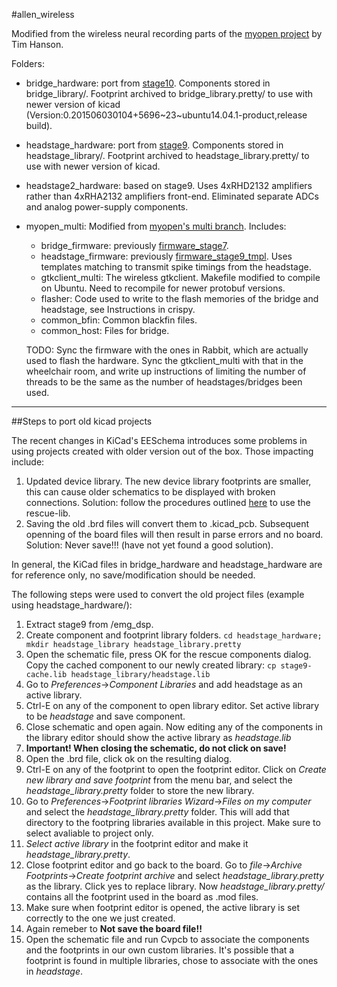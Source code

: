 #allen_wireless

Modified from the wireless neural recording parts of the [myopen project](https://github.com/tlh24/myopen) by Tim Hanson.

Folders:

* bridge_hardware: port from [stage10](https://github.com/tlh24/myopen/tree/master/emg_dsp/stage10). Components  stored in bridge_library/. Footprint archived to bridge_library.pretty/ to use with newer version of kicad (Version:0.201506030104+5696~23~ubuntu14.04.1-product,release build).
* headstage_hardware: port from [stage9](https://github.com/tlh24/myopen/tree/master/emg_dsp/stage9). Components stored in headstage_library/. Footprint archived to headstage_library.pretty/ to use with newer version of kicad.
* headstage2_hardware: based on stage9. Uses 4xRHD2132 amplifiers rather than 4xRHA2132 amplifiers front-end. Eliminated separate ADCs and analog power-supply components.
* myopen_multi: Modified from [myopen's multi branch](https://github.com/tlh24/myopen/tree/multi). Includes:
    * bridge_firmware: previously [firmware_stage7](https://github.com/tlh24/myopen/tree/mutli/firmware_stage7).
    * headstage_firmware: previously [firmware_stage9_tmpl](https://github.com/tlh24/myopen/tree/multi/firmware_stage9_tmpl). Uses templates matching to transmit spike timings from the headstage.
    * gtkclient_multi: The wireless gtkclient. Makefile modified to compile on Ubuntu. Need to recompile for newer protobuf versions.
    * flasher: Code used to write to the flash memories of the bridge and headstage, see Instructions in crispy.
    * common_bfin: Common blackfin files.
    * common_host: Files for bridge.
    
    TODO: Sync the firmware with the ones in Rabbit, which are actually used to flash the hardware. Sync the gtkclient_multi with that in the wheelchair room, and write up instructions of limiting the number of threads to be the same as the number of headstages/bridges been used.

---
##Steps to port old kicad projects

The recent changes in KiCad's EESchema introduces some problems in using projects created with older version out of the box. Those impacting include:
1. Updated device library. The new device library footprints are smaller, this can cause older schematics to be displayed with broken connections. Solution: follow the procedures outlined [here](https://lists.launchpad.net/kicad-developers/msg17639.html) to use the rescue-lib.
2. Saving the old .brd files will convert them to .kicad_pcb. Subsequent openning of the board files will then result in parse errors and no board. Solution: Never save!!! (have not yet found a good solution).

In general, the KiCad files in bridge_hardware and headstage_hardware are for reference only, no save/modification should be needed.

The following steps were used to convert the old project files (example using headstage_hardware/):
1. Extract stage9 from /emg_dsp.
2. Create component and footprint library folders. `cd headstage_hardware; mkdir headstage_library headstage_library.pretty`
3. Open the schematic file, press OK for the rescue components dialog. Copy the cached component to our newly created library: `cp stage9-cache.lib headstage_library/headstage.lib`
4. Go to *Preferences*->*Component Libraries* and add headstage as an active library.
5. Ctrl-E on any of the component to open library editor. Set active library to be *headstage* and save component.
6. Close schematic and open again. Now editing any of the components in the library editor should show the active library as *headstage.lib*
7. **Important! When closing the schematic, do not click on save!**
8. Open the .brd file, click ok on the resulting dialog.
9. Ctrl-E on any of the footprint to open the footprint editor. Click on *Create new library and save footprint* from the menu bar, and select the *headstage_library.pretty* folder to store the new library.
10. Go to *Preferences*->*Footprint libraries Wizard*->*Files on my computer* and select the *headstage_library.pretty* folder. This will add that directory to the footpring libraries available in this project. Make sure to select avaliable to project only.
11. *Select active library* in the footprint editor and make it *headstage_library.pretty*.
12. Close footprint editor and go back to the board. Go to *file*->*Archive Footprints*->*Create footprint archive* and select *headstage_library.pretty* as the library. Click yes to replace library. Now *headstage_library.pretty/* contains all the footprint used in the board as .mod files.
13. Make sure when footprint editor is opened, the active library is set correctly to the one we just created.
14. Again remeber to **Not save the board file!!**
15. Open the schematic file and run Cvpcb to associate the components and the footprints in our own custom libraries. It's possible that a footprint is found in multiple libraries, chose to associate with the ones in *headstage*.
